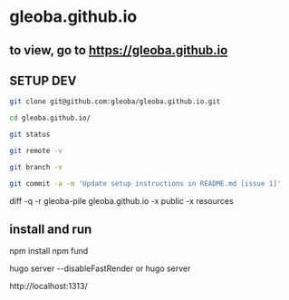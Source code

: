 # gleoba.github.io
## to view, go to https://gleoba.github.io


## SETUP DEV

```bash
git clone git@github.com:gleoba/gleoba.github.io.git

cd gleoba.github.io/

git status

git remote -v

git branch -v

git commit -a -m 'Update setup instructions in README.md [issue 1]'
```

diff -q -r gleoba-pile gleoba.github.io -x public -x resources


## install and run
npm install
npm fund

hugo server --disableFastRender
or
hugo server

http://localhost:1313/